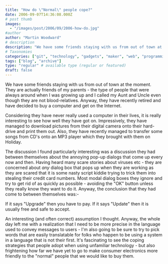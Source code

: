 ```yaml
---
title: "How do \"Normal\" people cope?"
date: 2006-09-07T14:36:08.000Z
# post thumb
images:
  - "/images/post/2006/09/2006-how-do.jpg"
#author
author: "Martin Woodward"
# description
description: "We have some friends staying with us from out of town at the moment."
# Taxonomies
categories: ["git", "technology", "gadgets", "maker", "web", "programming"]
tags: ["blog", "archive"]
type: "regular" # available type (regular or featured)
draft: false
---
```

We have some friends staying with us from out of town at the moment.  They are actually friends of my parents - the type of people that were always around when I was growing up and I called my Aunt and Uncle even though they are not blood-relatives.  Anyway, they have recently retired and have decided to buy a computer and get on the Internet. 

Considering they have never really used a computer in their lives, it is really interesting to see how well they have got on.  Impressively, they have managed to download pictures from their digital camera onto their hard-drive and print them out.  Also, they have recently managed to transfer some songs from CD's onto an MP3 player which they brought with them on Holiday. 

The discussion I found particularly interesting was a discussion they had between themselves about the annoying pop-up dialogs that come up every now and then.  Having heard many scare stories about viruses etc - they are concerned about *any* dialog box that pops up when they are working as they are scared that it is some nasty script kiddie trying to trick them into stealing their credit card numbers.  Most modal dialog boxes they ignore and try to get rid of as quickly as possible - avoiding the "OK" button unless they really know they want to do it.  Anyway, the conclusion that they had come to between themselves was:-  

If it says "Upgrade" then you have to pay.  If it says "Update" then it is usually free and safe to accept. 

An interesting (and often correct) assumption I thought.  Anyway, the whole day left me with a realization that I need to be more precise in the language used to convey messages to users - I'm also going to be sure to try to pick words that are easily translatable for folks who happen to be using a system in a language that is not their first.  It's fascinating to see the coping strategies that people adopt when using unfamiliar technology - but also frightening how far we have yet to go to make consumer electronics more friendly to the "normal" people that we would like to buy them.